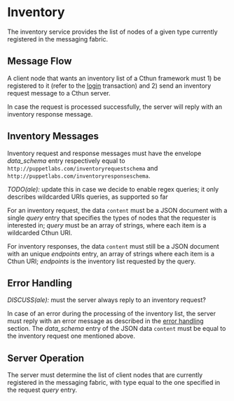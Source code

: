 Inventory
===

The inventory service provides the list of nodes of a given type currently
registered in the messaging fabric.

Message Flow
---

A client node that wants an inventory list of a Cthun framework must 1) be
registered to it (refer to the [login][1] transaction) and 2) send an inventory
request message to a Cthun server.

In case the request is processed successfully, the server will reply with an
inventory response message.

Inventory Messages
---

Inventory request and response messages must have the envelope *data_schema*
entry respectively equal to `http://puppetlabs.com/inventoryrequestschema` and
`http://puppetlabs.com/inventoryresponseschema`.

*TODO(ale):* update this in case we decide to enable regex queries; it only
    describes wildcarded URIs queries, as supported so far

For an inventory request, the data `content` must be a JSON document with a
single *query* entry that specifies the types of nodes that the requester is
interested in; *query* must be an array of strings, where each item is a
wildcarded Cthun URI.

For inventory responses, the data `content` must still be a JSON document with
an unique *endpoints* entry, an array of strings where each item is a Cthun URI;
*endpoints* is the inventory list requested by the query.

Error Handling
---

*DISCUSS(ale):* must the server always reply to an inventory request?

In case of an error during the processing of the inventory list, the server must
reply with an error message as described in the [error handling][2] section.
The *data_schema* entry of the JSON data `content` must be equal to the
inventory request one mentioned above.

Server Operation
---

The server must determine the list of client nodes that are currently registered
in the messaging fabric, with type equal to the one specified in the request
*query* entry.

[1]: registration.md
[2]: error_handling.md

